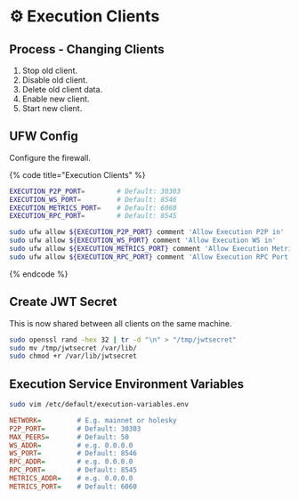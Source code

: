 # ⚙️ Execution Clients

## Process - Changing Clients

1. Stop old client.
2. Disable old client.
3. Delete old client data.
4. Enable new client.
5. Start new client.

## UFW Config

Configure the firewall.

{% code title="Execution Clients" %}
```bash
EXECUTION_P2P_PORT=        # Default: 30303
EXECUTION_WS_PORT=         # Default: 8546
EXECUTION_METRICS_PORT=    # Default: 6060
EXECUTION_RPC_PORT=        # Default: 8545

sudo ufw allow ${EXECUTION_P2P_PORT} comment 'Allow Execution P2P in'
sudo ufw allow ${EXECUTION_WS_PORT} comment 'Allow Execution WS in'
sudo ufw allow ${EXECUTION_METRICS_PORT} comment 'Allow Execution Metrics in'
sudo ufw allow ${EXECUTION_RPC_PORT} comment 'Allow Execution RPC Port in'
```
{% endcode %}

## Create JWT Secret

This is now shared between all clients on the same machine.

```bash
sudo openssl rand -hex 32 | tr -d "\n" > "/tmp/jwtsecret"
sudo mv /tmp/jwtsecret /var/lib/
sudo chmod +r /var/lib/jwtsecret
```

## Execution Service Environment Variables

```bash
sudo vim /etc/default/execution-variables.env
```

```ini
NETWORK=         # E.g. mainnet or holesky
P2P_PORT=        # Default: 30303
MAX_PEERS=       # Default: 50
WS_ADDR=         # e.g. 0.0.0.0
WS_PORT=         # Default: 8546
RPC_ADDR=        # e.g. 0.0.0.0
RPC_PORT=        # Default: 8545
METRICS_ADDR=    # e.g. 0.0.0.0
METRICS_PORT=    # Default: 6060
```
